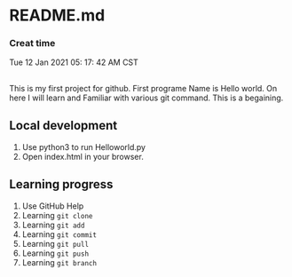 # README.md
### Creat time   
Tue 12 Jan 2021 05:  17:  42 AM CST

## 
This is my first project for github. First programe Name is Hello world.
On here I will learn and Familiar with various git command. This is a begaining.

## Local development

1. Use python3 to run Helloworld.py
2. Open index.html in your browser.

## Learning progress

1. Use GitHub Help
2. Learning `git clone`
3. Learning `git add`
4. Learning `git commit`
5. Learning `git pull`
6. Learning `git push`
7. Learning `git branch`

